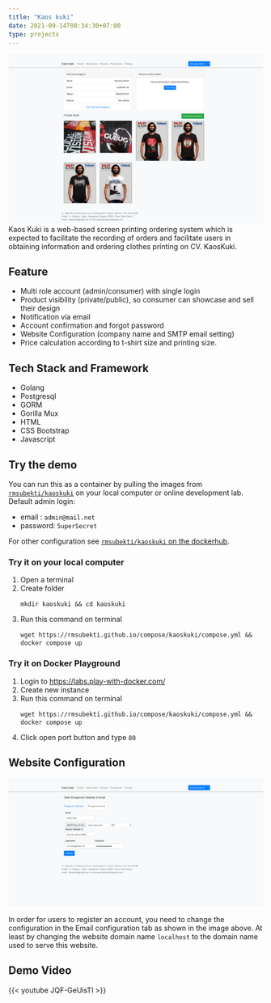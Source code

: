 ```yaml
---
title: "Kaos kuki"
date: 2021-09-14T00:34:30+07:00
type: projects
---
```


![Kaoskuki user dashboard](kaoskuki.png)
 Kaos Kuki is a web-based screen printing ordering system which is expected to facilitate the recording of orders and facilitate users in obtaining information and ordering clothes printing on CV. KaosKuki.

## Feature
- Multi role account (admin/consumer) with single login
- Product visibility (private/public), so consumer can showcase and sell their design
- Notification via email
- Account confirmation and forgot password
- Website Configuration (company name and SMTP email setting)
- Price calculation according to t-shirt size and printing size.

## Tech Stack and Framework
- Golang
- Postgresql
- GORM
- Gorilla Mux
- HTML
- CSS Bootstrap
- Javascript

## Try the demo
You can run this as a container by pulling the images from  [`rmsubekti/kaoskuki`](https://hub.docker.com/repository/docker/rmsubekti/kaoskuki)  on your local computer or online development lab.
Default admin login:
- email : `admin@mail.net`
- password: `5uperSecret`

For other configuration see [`rmsubekti/kaoskuki` on the dockerhub](https://hub.docker.com/repository/docker/rmsubekti/kaoskuki).

### Try it on your local computer

1. Open a terminal
2. Create folder 
   ```
   mkdir kaoskuki && cd kaoskuki
   ```
3. Run this command on terminal
   ```
   wget https://rmsubekti.github.io/compose/kaoskuki/compose.yml && docker compose up
   ```

### Try it on Docker Playground

1. Login to https://labs.play-with-docker.com/
2. Create new instance
3. Run this command on terminal
   ```
   wget https://rmsubekti.github.io/compose/kaoskuki/compose.yml && docker compose up
   ```
4. Click open port button and type `80`

## Website Configuration
 ![Website Konfiguration](kaoskuki-setting.png)

In order for users to register an account, you need to change the configuration in the Email configuration tab as shown in the image above. At least by changing the website domain name `localhost` to the domain name used to serve this website.

## Demo Video 
{{< youtube JQF-GeUisTI >}}
